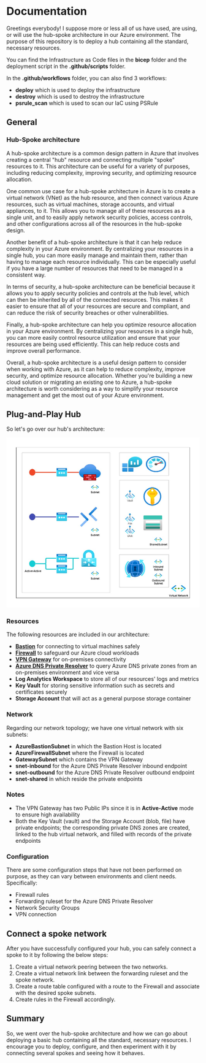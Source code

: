 # Documentation

Greetings everybody! I suppose more or less all of us have used, are using, or will use the hub-spoke architecture in our Azure environment. The purpose of this repository is to deploy a hub containing all the standard, necessary resources.

You can find the Infrastructure as Code files in the **bicep** folder and the deployment script in the **.github/scripts** folder.

In the **.github/workflows** folder, you can also find 3 workflows:

- **deploy** which is used to deploy the infrastructure
- **destroy** which is used to destroy the infrastructure
- **psrule_scan** which is used to scan our IaC using PSRule

## General

### Hub-Spoke architecture

A hub-spoke architecture is a common design pattern in Azure that involves creating a central "hub" resource and connecting multiple "spoke" resources to it. This architecture can be useful for a variety of purposes, including reducing complexity, improving security, and optimizing resource allocation.

One common use case for a hub-spoke architecture in Azure is to create a virtual network (VNet) as the hub resource, and then connect various Azure resources, such as virtual machines, storage accounts, and virtual appliances, to it. This allows you to manage all of these resources as a single unit, and to easily apply network security policies, access controls, and other configurations across all of the resources in the hub-spoke design.

Another benefit of a hub-spoke architecture is that it can help reduce complexity in your Azure environment. By centralizing your resources in a single hub, you can more easily manage and maintain them, rather than having to manage each resource individually. This can be especially useful if you have a large number of resources that need to be managed in a consistent way.

In terms of security, a hub-spoke architecture can be beneficial because it allows you to apply security policies and controls at the hub level, which can then be inherited by all of the connected resources. This makes it easier to ensure that all of your resources are secure and compliant, and can reduce the risk of security breaches or other vulnerabilities.

Finally, a hub-spoke architecture can help you optimize resource allocation in your Azure environment. By centralizing your resources in a single hub, you can more easily control resource utilization and ensure that your resources are being used efficiently. This can help reduce costs and improve overall performance.

Overall, a hub-spoke architecture is a useful design pattern to consider when working with Azure, as it can help to reduce complexity, improve security, and optimize resource allocation. Whether you're building a new cloud solution or migrating an existing one to Azure, a hub-spoke architecture is worth considering as a way to simplify your resource management and get the most out of your Azure environment.

## Plug-and-Play Hub

So let's go over our hub's architecture:

![architecture](../images/architecture.jpg)

### Resources

The following resources are included in our architecture:

- [**Bastion**](https://learn.microsoft.com/en-us/azure/bastion/bastion-overview) for connecting to virtual machines safely
- [**Firewall**](https://learn.microsoft.com/en-us/azure/firewall/overview) to safeguard our Azure cloud workloads
- [**VPN Gateway**](https://learn.microsoft.com/en-us/azure/vpn-gateway/vpn-gateway-about-vpngateways) for on-premises connectivity
- [**Azure DNS Private Resolver**](https://learn.microsoft.com/en-us/azure/dns/dns-private-resolver-overview) to query Azure DNS private zones from an on-premises environment and vice versa
- **Log Analytics Workspace** to store all of our resources' logs and metrics
- **Key Vault** for storing sensitive information such as secrets and certificates securely
- **Storage Account** that will act as a general purpose storage container

### Network

Regarding our network topology; we have one virtual network with six subnets:

- **AzureBastionSubnet** in which the Bastion Host is located
- **AzureFirewallSubnet** where the Firewall is located
- **GatewaySubnet** which contains the VPN Gateway
- **snet-inbound** for the Azure DNS Private Resolver inbound endpoint
- **snet-outbound** for the Azure DNS Private Resolver outbound endpoint
- **snet-shared** in which reside the private endpoints

### Notes

- The VPN Gateway has two Public IPs since it is in **Active-Active** mode to ensure high availability
- Both the Key Vault (vault) and the Storage Account (blob, file) have private endpoints; the corresponding private DNS zones are created, linked to the hub virtual network, and filled with records of the private endpoints

### Configuration

There are some configuration steps that have not been performed on purpose, as they can vary between environments and client needs. Specifically:

- Firewall rules
- Forwarding ruleset for the Azure DNS Private Resolver
- Network Security Groups
- VPN connection

## Connect a spoke network

After you have successfully configured your hub, you can safely connect a spoke to it by following the below steps:

1. Create a virtual network peering between the two networks.
2. Create a virtual network link between the forwarding ruleset and the spoke network.
3. Create a route table configured with a route to the Firewall and associate with the desired spoke subnets.
4. Create rules in the Firewall accordingly.

## Summary

So, we went over the hub-spoke architecture and how we can go about deploying a basic hub containing all the standard, necessary resources. I encourage you to deploy, configure, and then experiment with it by connecting several spokes and seeing how it behaves.
